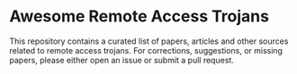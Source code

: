 # Awesome Remote Access Trojans

This repository contains a curated list of papers, articles and other sources related to remote access trojans. For corrections, suggestions, or missing papers, please either open an issue or submit a pull request.
